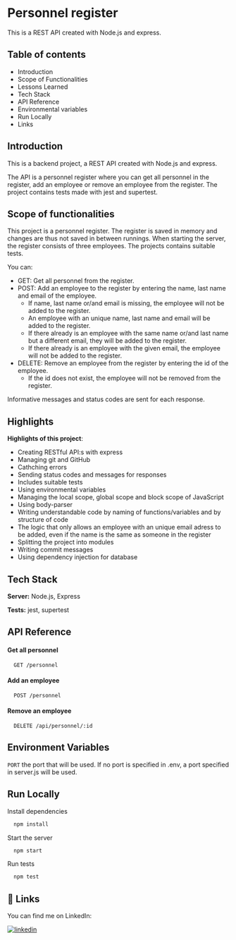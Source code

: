 # Personnel register

This is a REST API created with Node.js and express.

## Table of contents

- Introduction
- Scope of Functionalities
- Lessons Learned
- Tech Stack
- API Reference
- Environmental variables
- Run Locally
- Links

## Introduction

This is a backend project, a REST API created with Node.js and express.

The API is a personnel register where you can get all personnel in the register, add an employee or remove an employee from the register. The project contains tests made with jest and supertest.

## Scope of functionalities

This project is a personnel register. The register is saved in memory and changes are thus not saved in between runnings. When starting the server, the register consists of three employees. The projects contains suitable tests.

You can:

- GET: Get all personnel from the register.
- POST: Add an employee to the register by entering the name, last name and email of the employee.
  - If name, last name or/and email is missing, the employee will not be added to the register.
  - An employee with an unique name, last name and email will be added to the register.
  - If there already is an employee with the same name or/and last name but a different email, they will be added to the register.
  - If there already is an employee with the given email, the employee will not be added to the register.
- DELETE: Remove an employee from the register by entering the id of the employee.
  - If the id does not exist, the employee will not be removed from the register.

Informative messages and status codes are sent for each response.

## Highlights

**Highlights of this project**:

- Creating RESTful API:s with express
- Managing git and GitHub
- Cathching errors
- Sending status codes and messages for responses
- Includes suitable tests
- Using environmental variables
- Managing the local scope, global scope and block scope of JavaScript
- Using body-parser
- Writing understandable code by naming of functions/variables and by structure of code
- The logic that only allows an employee with an unique email adress to be added, even if the name is the same as someone in the register
- Splitting the project into modules
- Writing commit messages
- Using dependency injection for database

## Tech Stack

**Server:** Node.js, Express

**Tests:** jest, supertest

## API Reference

#### Get all personnel

```http
  GET /personnel
```

#### Add an employee

```http
  POST /personnel
```

#### Remove an employee

```http
  DELETE /api/personnel/:id
```

## Environment Variables

`PORT` the port that will be used. If no port is specified in .env, a port specified in server.js will be used.

## Run Locally

Install dependencies

```bash
  npm install
```

Start the server

```bash
  npm start
```

Run tests

```bash
  npm test
```

## 🔗 Links

You can find me on LinkedIn:

[![linkedin](https://img.shields.io/badge/linkedin-0A66C2?style=for-the-badge&logo=linkedin&logoColor=white)](https://www.linkedin.com/in/amirakvist/)
